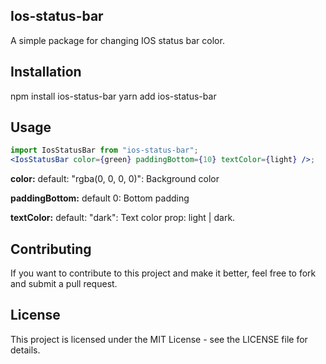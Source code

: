 ## Ios-status-bar

A simple package for changing IOS status bar color.

## Installation

npm install ios-status-bar
yarn add ios-status-bar

## Usage

```jsx
import IosStatusBar from "ios-status-bar";
<IosStatusBar color={green} paddingBottom={10} textColor={light} />;
```

**color:** default: "rgba(0, 0, 0, 0)": Background color

**paddingBottom:** default 0: Bottom padding

**textColor:** default: "dark": Text color prop: light | dark.

</p>

## Contributing

If you want to contribute to this project and make it better, feel free to fork and submit a pull request.

## License

This project is licensed under the MIT License - see the LICENSE file for details.
